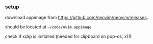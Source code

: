### setup

download appimage from https://github.com/neovim/neovim/releases.

should be located at `~/code/nvim.appimage`

check if xclip is installed (needed for clipboard on pop-os, x11)


